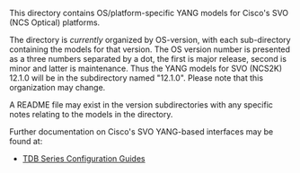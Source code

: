 This directory contains OS/platform-specific YANG models for Cisco's SVO (NCS Optical) platforms.

The directory is _currently_ organized by OS-version, with each sub-directory containing the models for that version. The OS version number is presented as a three numbers separated by a dot, the first is major release, second is minor and latter is maintenance. Thus the YANG models for SVO (NCS2K) 12.1.0 will be in the subdirectory named "12.1.0". Please note that this organization may change.

A README file may exist in the version subdirectories with any specific notes relating to the models in the directory.

Further documentation on Cisco's SVO YANG-based interfaces may be found at:

* [TDB Series Configuration Guides](http://www.cisco.com/c/en/us/support/routers/network-convergence-system-5500-series/products-installation-and-configuration-guides-list.html)
